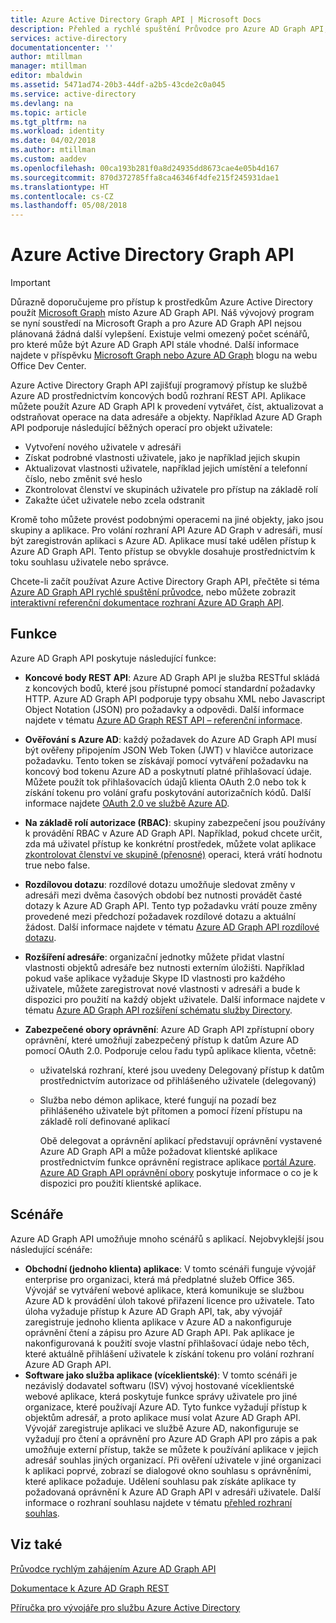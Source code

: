 ```yaml
---
title: Azure Active Directory Graph API | Microsoft Docs
description: Přehled a rychlé spuštění Průvodce pro Azure AD Graph API, která umožňuje programový přístup ke službě Azure AD prostřednictvím koncových bodů rozhraní REST API.
services: active-directory
documentationcenter: ''
author: mtillman
manager: mtillman
editor: mbaldwin
ms.assetid: 5471ad74-20b3-44df-a2b5-43cde2c0a045
ms.service: active-directory
ms.devlang: na
ms.topic: article
ms.tgt_pltfrm: na
ms.workload: identity
ms.date: 04/02/2018
ms.author: mtillman
ms.custom: aaddev
ms.openlocfilehash: 00ca193b281f0a8d24935dd8673cae4e05b4d167
ms.sourcegitcommit: 870d372785ffa8ca46346f4dfe215f245931dae1
ms.translationtype: HT
ms.contentlocale: cs-CZ
ms.lasthandoff: 05/08/2018
---
```

# <a name="azure-active-directory-graph-api"></a>Azure Active Directory Graph API
> [!IMPORTANT]
> Důrazně doporučujeme pro přístup k prostředkům Azure Active Directory použít [Microsoft Graph](https://graph.microsoft.io/) místo Azure AD Graph API. Náš vývojový program se nyní soustředí na Microsoft Graph a pro Azure AD Graph API nejsou plánovaná žádná další vylepšení. Existuje velmi omezený počet scénářů, pro které může být Azure AD Graph API stále vhodné. Další informace najdete v příspěvku [Microsoft Graph nebo Azure AD Graph](https://dev.office.com/blogs/microsoft-graph-or-azure-ad-graph) blogu na webu Office Dev Center.
> 
> 

Azure Active Directory Graph API zajišťují programový přístup ke službě Azure AD prostřednictvím koncových bodů rozhraní REST API. Aplikace můžete použít Azure AD Graph API k provedení vytvářet, číst, aktualizovat a odstraňovat operace na data adresáře a objekty. Například Azure AD Graph API podporuje následující běžných operací pro objekt uživatele:

* Vytvoření nového uživatele v adresáři
* Získat podrobné vlastnosti uživatele, jako je například jejich skupin
* Aktualizovat vlastnosti uživatele, například jejich umístění a telefonní číslo, nebo změnit své heslo
* Zkontrolovat členství ve skupinách uživatele pro přístup na základě rolí
* Zakažte účet uživatele nebo zcela odstranit

Kromě toho můžete provést podobnými operacemi na jiné objekty, jako jsou skupiny a aplikace. Pro volání rozhraní API Azure AD Graph v adresáři, musí být zaregistrován aplikaci s Azure AD. Aplikace musí také udělen přístup k Azure AD Graph API. Tento přístup se obvykle dosahuje prostřednictvím k toku souhlasu uživatele nebo správce.

Chcete-li začít používat Azure Active Directory Graph API, přečtěte si téma [Azure AD Graph API rychlé spuštění průvodce](active-directory-graph-api-quickstart.md), nebo můžete zobrazit [interaktivní referenční dokumentace rozhraní Azure AD Graph API](https://msdn.microsoft.com/Library/Azure/Ad/Graph/api/api-catalog).

## <a name="features"></a>Funkce
Azure AD Graph API poskytuje následující funkce:

* **Koncové body REST API**: Azure AD Graph API je služba RESTful skládá z koncových bodů, které jsou přístupné pomocí standardní požadavky HTTP. Azure AD Graph API podporuje typy obsahu XML nebo Javascript Object Notation (JSON) pro požadavky a odpovědi. Další informace najdete v tématu [Azure AD Graph REST API – referenční informace](https://msdn.microsoft.com/Library/Azure/Ad/Graph/api/api-catalog).
* **Ověřování s Azure AD**: každý požadavek do Azure AD Graph API musí být ověřeny připojením JSON Web Token (JWT) v hlavičce autorizace požadavku. Tento token se získávají pomocí vytváření požadavku na koncový bod tokenu Azure AD a poskytnutí platné přihlašovací údaje. Můžete použít tok přihlašovacích údajů klienta OAuth 2.0 nebo tok k získání tokenu pro volání grafu poskytování autorizačních kódů. Další informace najdete [OAuth 2.0 ve službě Azure AD](https://msdn.microsoft.com/library/azure/dn645545.aspx).
* **Na základě rolí autorizace (RBAC)**: skupiny zabezpečení jsou používány k provádění RBAC v Azure AD Graph API. Například, pokud chcete určit, zda má uživatel přístup ke konkrétní prostředek, můžete volat aplikace [zkontrolovat členství ve skupině (přenosné)](https://msdn.microsoft.com/Library/Azure/Ad/Graph/api/functions-and-actions#checkMemberGroups) operaci, která vrátí hodnotu true nebo false.
* **Rozdílovou dotazu**: rozdílové dotazu umožňuje sledovat změny v adresáři mezi dvěma časových období bez nutnosti provádět časté dotazy k Azure AD Graph API. Tento typ požadavku vrátí pouze změny provedené mezi předchozí požadavek rozdílové dotazu a aktuální žádost. Další informace najdete v tématu [Azure AD Graph API rozdílové dotazu](https://msdn.microsoft.com/Library/Azure/Ad/Graph/howto/azure-ad-graph-api-differential-query).
* **Rozšíření adresáře**: organizační jednotky můžete přidat vlastní vlastnosti objektů adresáře bez nutnosti externím úložišti. Například pokud vaše aplikace vyžaduje Skype ID vlastnosti pro každého uživatele, můžete zaregistrovat nové vlastnosti v adresáři a bude k dispozici pro použití na každý objekt uživatele. Další informace najdete v tématu [Azure AD Graph API rozšíření schématu služby Directory](https://msdn.microsoft.com/Library/Azure/Ad/Graph/howto/azure-ad-graph-api-directory-schema-extensions).
* **Zabezpečené obory oprávnění**: Azure AD Graph API zpřístupní obory oprávnění, které umožňují zabezpečený přístup k datům Azure AD pomocí OAuth 2.0. Podporuje celou řadu typů aplikace klienta, včetně:
  
  * uživatelská rozhraní, které jsou uvedeny Delegovaný přístup k datům prostřednictvím autorizace od přihlášeného uživatele (delegovaný)
  * Služba nebo démon aplikace, které fungují na pozadí bez přihlášeného uživatele být přítomen a pomocí řízení přístupu na základě rolí definované aplikací
    
    Obě delegovat a oprávnění aplikací představují oprávnění vystavené Azure AD Graph API a může požadovat klientské aplikace prostřednictvím funkce oprávnění registrace aplikace [portál Azure](https://portal.azure.com). [Azure AD Graph API oprávnění obory](https://msdn.microsoft.com/Library/Azure/Ad/Graph/howto/azure-ad-graph-api-permission-scopes) poskytuje informace o co je k dispozici pro použití klientské aplikace.

## <a name="scenarios"></a>Scénáře
Azure AD Graph API umožňuje mnoho scénářů s aplikací. Nejobvyklejší jsou následující scénáře:

* **Obchodní (jednoho klienta) aplikace**: V tomto scénáři funguje vývojář enterprise pro organizaci, která má předplatné služeb Office 365. Vývojář se vytváření webové aplikace, která komunikuje se službou Azure AD k provádění úloh takové přiřazení licence pro uživatele. Tato úloha vyžaduje přístup k Azure AD Graph API, tak, aby vývojář zaregistruje jednoho klienta aplikace v Azure AD a nakonfiguruje oprávnění čtení a zápisu pro Azure AD Graph API. Pak aplikace je nakonfigurovaná k použití svoje vlastní přihlašovací údaje nebo těch, které aktuálně přihlášení uživatele k získání tokenu pro volání rozhraní Azure AD Graph API.
* **Software jako služba aplikace (víceklientské)**: V tomto scénáři je nezávislý dodavatel softwaru (ISV) vývoj hostované víceklientské webové aplikace, která poskytuje funkce správy uživatele pro jiné organizace, které používají Azure AD. Tyto funkce vyžadují přístup k objektům adresář, a proto aplikace musí volat Azure AD Graph API. Vývojář zaregistruje aplikaci ve službě Azure AD, nakonfiguruje se vyžadují pro čtení a oprávnění pro Azure AD Graph API pro zápis a pak umožňuje externí přístup, takže se můžete k používání aplikace v jejich adresář souhlas jiných organizací. Při ověření uživatele v jiné organizaci k aplikaci poprvé, zobrazí se dialogové okno souhlasu s oprávněními, které aplikace požaduje.  Udělení souhlasu pak získáte aplikace ty požadovaná oprávnění k Azure AD Graph API v adresáři uživatele. Další informace o rozhraní souhlasu najdete v tématu [přehled rozhraní souhlas](active-directory-integrating-applications.md).

## <a name="see-also"></a>Viz také
[Průvodce rychlým zahájením Azure AD Graph API](active-directory-graph-api-quickstart.md)

[Dokumentace k Azure AD Graph REST](https://msdn.microsoft.com/Library/Azure/Ad/Graph/api/api-catalog)

[Příručka pro vývojáře pro službu Azure Active Directory](active-directory-developers-guide.md)

